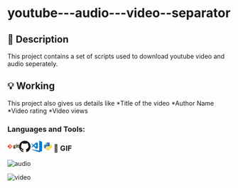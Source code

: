 # youtube---audio---video--separator


<!--- Replace <OWNER> with your Github Username and <REPOSITORY> with the name of your repository. -->
<!--- You can find both of these in the url bar when you open your repository in github. -->



## :scroll: Description
<!--- Describe your app in one or two sentences -->
This project contains a set of scripts used to download youtube video and audio seperately.

## :bulb: Working
This project also gives us details like *Title of the video
                                        *Author Name
                                        *Video rating 
                                        *Video views



### Languages and Tools:
<img align="left" alt="Git" width="26px" src="https://raw.githubusercontent.com/github/explore/80688e429a7d4ef2fca1e82350fe8e3517d3494d/topics/git/git.png" />
<img align="left" alt="GitHub" width="26px" src="https://raw.githubusercontent.com/github/explore/78df643247d429f6cc873026c0622819ad797942/topics/github/github.png" />
<img align="left" alt="Visual Studio Code" width="26px" src="https://raw.githubusercontent.com/github/explore/80688e429a7d4ef2fca1e82350fe8e3517d3494d/topics/visual-studio-code/visual-studio-code.png"/>
<img align="left" alt="Python" width="26px" src="https://raw.githubusercontent.com/github/explore/78df643247d429f6cc873026c0622819ad797942/topics/python/python.png" />








   ### :camera_flash: GIF
![audio](https://user-images.githubusercontent.com/64559017/120079708-c4a8e400-c0d2-11eb-8b84-f15418869246.gif)





![video](https://user-images.githubusercontent.com/64559017/120080357-2b7bcc80-c0d6-11eb-8e92-008d6f0ce924.gif)




